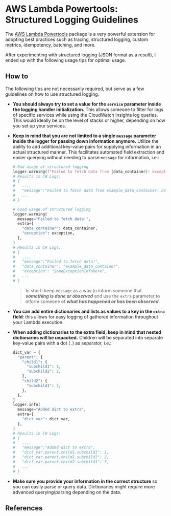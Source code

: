 # AWS Lambda Powertools: Structured Logging Guidelines

The [AWS Lambda Powertools](https://awslabs.github.io/aws-lambda-powertools-python/) package is a very powerful extension for adopting best practices such as tracing, structured logging, custom metrics, idempotency, batching, and more.

After experimenting with structured logging (JSON format as a result), I ended up with the following usage tips for optimal usage.

## How to

The following tips are not necessarily required, but serve as a few guidelines on how to use structured logging.

- **You should always try to set a value for the `service` parameter inside the logging handler initialization.** This allows someone to filter for logs of specific services while using the CloudWatch Insights log queries. This would ideally be on the level of stacks or higher, depending on how you set up your services.
- **Keep in mind that you are not limited to a single `message` parameter inside the logger for passing down information anymore.** Utilize the ability to add additional key-value pairs for supplying information in an actual structured manner. This facilitates automated field extraction and easier querying without needing to parse `message` for information, i.e.:
  ```python
  # Bad usage of structured logging
  logger.warning(f"Failed to fetch data from {data_container}! Exception: {exception}")
  # Results in CW Logs:
  # {
  #   ...,
  #   "message":"Failed to fetch data from example_data_container! Exception: SomeExceptionInfoHere",
  #   ...
  # }

  # Good usage of structured logging
  logger.warning(
    message="Failed to fetch data!",
    extra={
      "data_container": data_container,
      "exception": exception,
    },
  )
  # Results in CW Logs:
  # {
  #   ...,
  #   "message":"Failed to fetch data!",
  #   "data_container": "example_data_container",
  #   "exception": "SomeExceptionInfoHere",
  #   ...
  # }
  ```

  > In short: keep `message` as a way to inform someone that ***something is done or observed*** and use the `extra` parameter to inform someone of ***what has happened or has been observed***.
- **You can add entire dictionaries and lists as values to a key in the `extra` field**: this allows for easy logging of gathered information throughout your Lambda execution.
- **When adding dictionaries to the extra field, keep in mind that nested dictionaries will be unpacked.** Children will be separated into separate key-value pairs with a dot (`.`) as separator, i.e.:
  ```python
  dict_var = {
    "parent": {
      "child1": {
        "subchild1": 1,
        "subchild2": 2,
      },
      "child2": {
        "subchild1": 3,
      },
    },
  }
  logger.info(
    message="Added dict to extra",
    extra={
      "dict_var": dict_var,
    },
  )
  # Results in CW Logs:
  # {
  #   ...,
  #   "message":"Added dict to extra",
  #   "dict_var.parent.child1.subchild1": 1,
  #   "dict_var.parent.child1.subchild2": 2,
  #   "dict_var.parent.child2.subchild1": 3,
  #   ...
  # }
  ```
- **Make sure you provide your information in the correct structure** so you can easily parse or query data. Dictionaries might require more advanced querying/parsing depending on the data.


## References